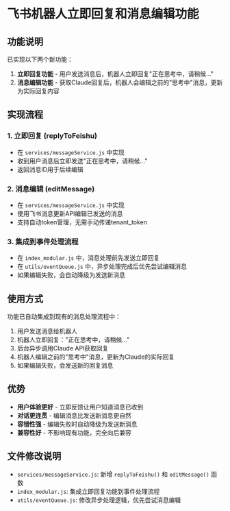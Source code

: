 # 飞书机器人立即回复和消息编辑功能

## 功能说明

已实现以下两个新功能：

1. **立即回复功能** - 用户发送消息后，机器人立即回复"正在思考中，请稍候..."
2. **消息编辑功能** - 获取Claude回复后，机器人会编辑之前的"思考中"消息，更新为实际回复内容

## 实现流程

### 1. 立即回复 (replyToFeishu)
- 在 `services/messageService.js` 中实现
- 收到用户消息后立即发送"正在思考中，请稍候..."
- 返回消息ID用于后续编辑

### 2. 消息编辑 (editMessage)
- 在 `services/messageService.js` 中实现
- 使用飞书消息更新API编辑已发送的消息
- 支持自动token管理，无需手动传递tenant_token

### 3. 集成到事件处理流程
- 在 `index_modular.js` 中，消息处理前先发送立即回复
- 在 `utils/eventQueue.js` 中，异步处理完成后优先尝试编辑消息
- 如果编辑失败，会自动降级为发送新消息

## 使用方式

功能已自动集成到现有的消息处理流程中：

1. 用户发送消息给机器人
2. 机器人立即回复："正在思考中，请稍候..."
3. 后台异步调用Claude API获取回复
4. 机器人编辑之前的"思考中"消息，更新为Claude的实际回复
5. 如果编辑失败，会发送新的回复消息

## 优势

- **用户体验更好** - 立即反馈让用户知道消息已收到
- **对话更连贯** - 编辑消息比发送新消息更自然
- **容错性强** - 编辑失败时自动降级为发送新消息
- **兼容性好** - 不影响现有功能，完全向后兼容

## 文件修改说明

- `services/messageService.js`: 新增 `replyToFeishu()` 和 `editMessage()` 函数
- `index_modular.js`: 集成立即回复功能到事件处理流程
- `utils/eventQueue.js`: 修改异步处理逻辑，优先尝试消息编辑